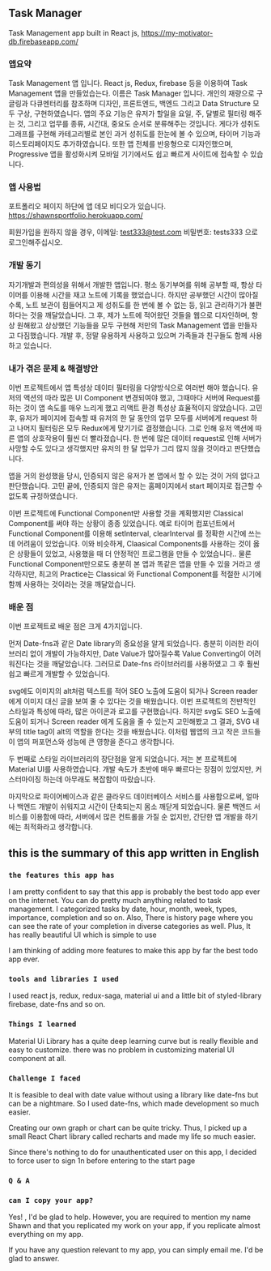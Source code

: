 ## Task Manager

Task Management app built in React js, https://my-motivator-db.firebaseapp.com/

### 앱요약

Task Management 앱 입니다. React js, Redux, firebase 등을 이용하여 Task Management 앱을 만들었습는다. 이름은 Task Manager 입니다.
개인의 재량으로 구글링과 다큐멘터리를 참조하며 디자인, 프론트엔드, 백엔드 그리고 Data Structure 모두 구상, 구현하였습니다.
앱의 주요 기능은 유저가 할일을 요일, 주, 달별로 필터링 해주는 것, 그리고 업무를 종류, 시간대, 중요도 순서로 분류해주는 것입니다.
게다가 성취도 그래프를 구현해 카테고리별로 본인 과거 성취도를 한눈에 볼 수 있으며, 타이머 기능과 히스토리페이지도 추가하였습니다. 또한 앱 전체를 반응형으로 디자인했으며, Progressive 앱을 활성화시켜 모바일 기기에서도 쉽고 빠르게 사이트에 접속할 수 있습니다.

### 앱 사용법

포트폴리오 페이지 하단에 앱 데모 비디오가 있습니다.
https://shawnsportfolio.herokuapp.com/

회원가입을 원하지 않을 경우,
이메일: test333@test.com
비밀번호: tests333 으로 로그인해주십시오.

### 개발 동기

자기개발과 편의성을 위해서 개발한 앱입니다.
평소 동기부여를 위해 공부할 때, 항상 타이머를 이용해 시간을 재고 노트에 기록을 했었습니다.
하지만 공부했던 시간이 많아질수록, 노트 보관이 힘들어지고 제 성취도를 한 번에 볼 수 없는 등, 읽고 관리하기가 불편하다는 것을 깨달았습니다.
그 후, 제가 노트에 적어왔던 것들을 웹으로 디자인하며, 항상 원해왔고 상상했던 기능들을 모두 구현해 저만의 Task Management 앱을 만들자고 다짐했습니다.
개발 후, 정말 유용하게 사용하고 있으며 가족들과 친구들도 함께 사용하고 있습니다.

### 내가 겪은 문제 & 해결방안

이번 프로젝트에서 앱 특성상 데이터 필터링을 다양방식으로 여러번 해야 했습니다. 유저의 액션의 따라 많은 UI Component
변경되여야 했고, 그때마다 서버에 Request를 하는 것이 앱 속도를 매우 느리게 했고 리액트 환경 특성상 효율적이지 않았습니다. 고민 후, 유저가 페이지에 접속할 때 유저의 한 달 동안의 업무 모두를 서버에게 request 하고 나머지 필터링은 모두 Redux에게 맞기기로 결정했습니다. 그로 인해 유저 액션에 따른 앱의 상호작용이 훨씬 더 빨라졌습니다.
한 번에 많은 데이터 request로 인해 서버가 사망할 수도 있다고 생각했지만 유저의 한 달 업무가 그리 많지 않을 것이라고 판단했습니다.

앱을 거의 완성했을 당시, 인증되지 않은 유저가 본 앱에서 할 수 있는 것이 거의 없다고 판단했습니다. 고민 끝에, 인증되지 않은 유저는 홈페이지에서 start 페이지로 접근할 수 없도록 규정하였습니다.

이번 프로젝트에 Functional Component만 사용할 것을 계획했지만 Classical Component를 써야 하는 상황이
종종 있었습니다. 예로 타이머 컴포넌트에서 Functional Component를 이용해 setInterval, clearInterval 를 정확한 시간에 쓰는데 어려움이 있었습니다.
이와 비슷하게, Claasical Components를 사용하는 것이 옳은 상황들이 있었고, 사용했을 때 더 안정적인 프로그램을 만들 수 있었습니다..
물론 Functional Component만으로도 충분히 본 앱과 똑같은 앱을 만들 수 있을 거라고 생각하지만,
최고의 Practice는 Classical 와 Functional Component를 적절한 시기에 함께 사용하는 것이라는 것을 깨달았습니다.

### 배운 점

이번 프로젝트로 배운 점은 크게 4가지입니다.

먼저 Date-fns과 같은 Date library의 중요성을 알게 되었습니다. 충분히 이러한 라이브러리 없이 개발이 가능하지만, Date Value가 많아질수록 Value Converting이 어려워진다는 것을 깨달았습니다. 그러므로 Date-fns 라이브러리를 사용하였고 그 후 훨씬 쉽고 빠르게 개발할 수 있었습니다.

svg에도 이미지의 alt처럼 텍스트를 적어 SEO 노출에 도움이 되거나 Screen reader 에게 이미지 대신 글을 보여 줄 수 있다는 것을 배웠습니다.
이번 프로젝트의 전반적인 스타일과 특성에 따라, 많은 아이콘과 로고를 구현했습니다.
하지만 svg도 SEO 노출에 도움이 되거나 Screen reader 에게 도움을 줄 수 있는지 고민해봤고 그 결과, SVG 내부의 title tag이 alt의 역할을 한다는 것을 배웠습니다. 이처럼 웹앱의 크고 작은 코드들이 앱의 퍼포먼스와 성능에 큰 영향을 준다고 생각합니다.

두 번째로 스타일 라이브러리의 장단점을 알게 되었습니다. 저는 본 프로젝트에 Material UI를 사용하였습니다. 개발 속도가 초반에 매우 빠르다는 장점이 있었지만, 커스터마이징 하는데 아무래도 복잡함이 따랐습니다.

마지막으로 파이어베이스과 같은 클라우드 데이터베이스 서비스를 사용함으로써, 얼마나 백엔드 개발이 쉬워지고 시간이 단축되는지 몸소 깨닫게 되었습니다. 물론 백엔드 서비스를 이용함에 따라, 서버에서 많은 컨트롤을 가질 순 없지만, 간단한 앱 개발을 하기에는 최적화라고 생각합니다.

## this is the summary of this app written in English

### `the features this app has`

I am pretty confident to say that this app is probably the best todo app ever on the internet.
You can do pretty much anything related to task management.
I categorized tasks by date, hour, month, week, types, importance, completion and so on.
Also, There is history page where you can see the rate of your completion in diverse categories as well.
Plus, It has really beautiful UI which is simple to use

I am thinking of adding more features to make this app by far the best todo app ever.

### `tools and libraries I used`

I used react js, redux, redux-saga, material ui and a little bit of styled-library
firebase, date-fns and so on.

### `Things I learned`

Material Ui Library has a quite deep learning curve but is really flexible and easy to customize. there was no problem in customizing material UI component at all.

### `Challenge I faced`

It is feasible to deal with date value without using a library like date-fns but can be a nightmare.
So I used date-fns, which made development so much easier.

Creating our own graph or chart can be quite tricky. Thus, I picked up a small React Chart library called recharts and made my life so much easier.

Since there's nothing to do for unauthenticated user on this app, I decided to force user to sign 1n
before entering to the start page

### `Q & A`

### `can I copy your app?`

Yes! , I'd be glad to help.
However, you are required to mention my name Shawn and that you replicated my work on your app, if you
replicate almost everything on my app.

If you have any question relevant to my app, you can simply email me. I'd be glad to answer.
